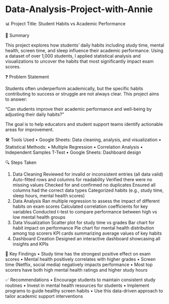 # Data-Analysis-Project-with-Annie
📊 Project Title: Student Habits vs Academic Performance

📝 Summary

This project explores how students’ daily habits including study time, mental health, screen time, and sleep influence their academic performance. Using a dataset of over 1,000 students, I applied statistical analysis and visualizations to uncover the habits that most significantly impact exam scores.


❓ Problem Statement

Students often underperform academically, but the specific habits contributing to success or struggle are not always clear. This project aims to answer:

“Can students improve their academic performance and well-being by adjusting their daily habits?”

The goal is to help educators and student support teams identify actionable areas for improvement.


🛠️ Tools Used
 • Google Sheets: Data cleaning, analysis, and visualization
 • Statistical Methods:
 • Multiple Regression
 • Correlation Analysis
 • Independent Samples T-Test
 • Google Sheets: Dashboard design


🔍 Steps Taken
 1. Data Cleaning
 Reviewed for invalid or inconsistent entries (all data valid)
 Auto-fitted rows and columns for readability
 Verified there were no missing values
 Checked for and confirmed no duplicates
 Ensured all columns had the correct data types
 Categorized habits (e.g., study time, sleep hours, mental health scores)
 2. Data Analysis
  Ran multiple regression to assess the impact of different habits on exam scores
  Calculated correlation coefficients for key variables
  Conducted t-test to compare performance between high vs low mental health groups
 4. Data Visualization
  Scatter plot for study time vs grades
  Bar chart for habit impact on performance
  Pie chart for mental health distribution among top scorers
  KPI cards summarizing average values of key habits
 5. Dashboard Creation
  Designed an interactive dashboard showcasing all insights and KPIs


📌 Key Findings
 • Study time has the strongest positive effect on exam scores
 • Mental health positively correlates with higher grades
 • Screen time (Netflix, social media) negatively impacts performance
 • Most top scorers have both high mental health ratings and higher study hours



✅ Recommendations
 • Encourage students to maintain consistent study routines
 • Invest in mental health resources for students
 • Implement programs to guide healthy screen habits
 • Use this data-driven approach to tailor academic support interventions
